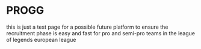 # PROGG
this is just a test page for a possible future platform to ensure the recruitment phase is easy and fast for pro and semi-pro teams in the league of legends european league
